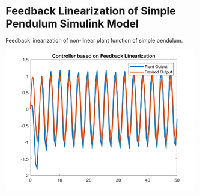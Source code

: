 # Feedback Linearization of Simple Pendulum Simulink Model
 Feedback linearization of non-linear plant function of simple pendulum.

![Result](https://github.com/Ali-Rizvi-1/Feedback-Linearization-of-Simple-Pendulum-Simulink-Model/blob/main/comparison.png)
